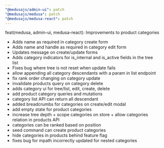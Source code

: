 ```yaml
---
"@medusajs/admin-ui": patch
"@medusajs/medusa": patch
"@medusajs/medusa-react": patch
---
```


feat(medusa, admin-ui, medusa-react): Improvements to product categories
- Adds name as required in category create form
- Adds name and handle as required in category edit form
- Updates message on create/update forms
- Adds category indicators for is_internal and is_active fields in the tree list
- Fixes bug where tree is not reset when update fails
- allow appending all category descendants with a param in list endpoint
- fix rank order changing on category update
- invalidate products query on category delete
- adds category ui for tree/list, edit, create, delete
- add product category queries and mutations
- category list API can return all descendant
- added breadcrumbs for categories on create/edit modal
- add empty state for product categories
- increase tree depth + scope categories on store + allow categories relation in products API
- categories can be ranked based on position
- seed command can create product categories
- hide categories in products behind feature flag
- fixes bug for mpath incorrectly updated for nested categories
